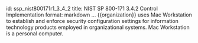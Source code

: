 id: ssp_nist800171r1_3_4_2
title: NIST SP 800-171 3.4.2 Control Implementation
format: markdown
...
{{organization}} uses Mac Workstation to establish and enforce security configuration settings for information technology products employed in organizational systems. Mac Workstation is a personal computer.

